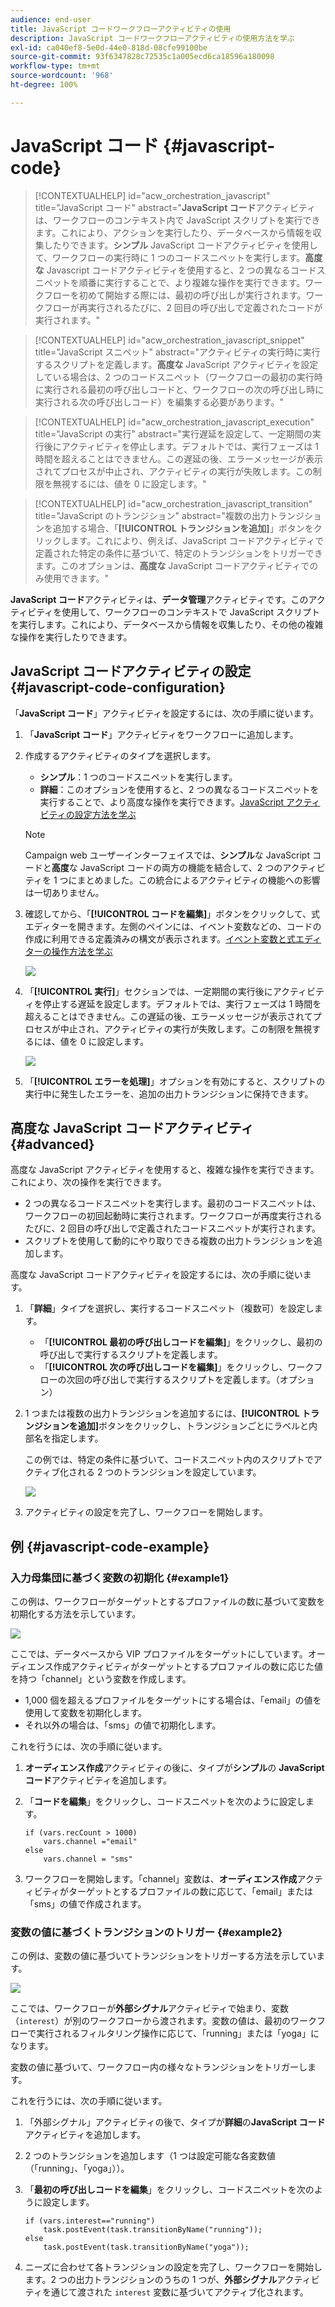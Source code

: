 ```yaml
---
audience: end-user
title: JavaScript コードワークフローアクティビティの使用
description: JavaScript コードワークフローアクティビティの使用方法を学ぶ
exl-id: ca040ef8-5e0d-44e0-818d-08cfe99100be
source-git-commit: 93f6347828c72535c1a005ecd6ca18596a180098
workflow-type: tm+mt
source-wordcount: '968'
ht-degree: 100%

---
```


# JavaScript コード {#javascript-code}

>[!CONTEXTUALHELP]
>id="acw_orchestration_javascript"
>title="JavaScript コード"
>abstract="**JavaScript コード**&#x200B;アクティビティは、ワークフローのコンテキスト内で JavaScript スクリプトを実行できます。これにより、アクションを実行したり、データベースから情報を収集したりできます。**シンプル** JavaScript コードアクティビティを使用して、ワークフローの実行時に 1 つのコードスニペットを実行します。**高度な** Javascript コードアクティビティを使用すると、2 つの異なるコードスニペットを順番に実行することで、より複雑な操作を実行できます。ワークフローを初めて開始する際には、最初の呼び出しが実行されます。ワークフローが再実行されるたびに、2 回目の呼び出しで定義されたコードが実行されます。"

>[!CONTEXTUALHELP]
>id="acw_orchestration_javascript_snippet"
>title="JavaScript スニペット"
>abstract="アクティビティの実行時に実行するスクリプトを定義します。**高度な** JavaScript アクティビティを設定している場合は、2 つのコードスニペット（ワークフローの最初の実行時に実行される最初の呼び出しコードと、ワークフローの次の呼び出し時に実行される次の呼び出しコード）を編集する必要があります。"

>[!CONTEXTUALHELP]
>id="acw_orchestration_javascript_execution"
>title="JavaScript の実行"
>abstract="実行遅延を設定して、一定期間の実行後にアクティビティを停止します。デフォルトでは、実行フェーズは 1 時間を超えることはできません。この遅延の後、エラーメッセージが表示されてプロセスが中止され、アクティビティの実行が失敗します。この制限を無視するには、値を 0 に設定します。"

>[!CONTEXTUALHELP]
>id="acw_orchestration_javascript_transition"
>title="JavaScript のトランジション"
>abstract="複数の出力トランジションを追加する場合、「**[!UICONTROL トランジションを追加]**」ボタンをクリックします。これにより、例えば、JavaScript コードアクティビティで定義された特定の条件に基づいて、特定のトランジションをトリガーできます。このオプションは、**高度な** JavaScript コードアクティビティでのみ使用できます。"

**JavaScript コード**&#x200B;アクティビティは、**データ管理**&#x200B;アクティビティです。このアクティビティを使用して、ワークフローのコンテキストで JavaScript スクリプトを実行します。これにより、データベースから情報を収集したり、その他の複雑な操作を実行したりできます。

## JavaScript コードアクティビティの設定 {#javascript-code-configuration}

「**JavaScript コード**」アクティビティを設定するには、次の手順に従います。

1. 「**JavaScript コード**」アクティビティをワークフローに追加します。

1. 作成するアクティビティのタイプを選択します。

   * **シンプル**：1 つのコードスニペットを実行します。
   * **詳細**：このオプションを使用すると、2 つの異なるコードスニペットを実行することで、より高度な操作を実行できます。[JavaScript アクティビティの設定方法を学ぶ](#advanced)

   >[!NOTE]
   >
   >Campaign web ユーザーインターフェイスでは、**シンプル**&#x200B;な JavaScript コードと&#x200B;**高度**&#x200B;な JavaScript コードの両方の機能を結合して、2 つのアクティビティを 1 つにまとめました。この統合によるアクティビティの機能への影響は一切ありません。

1. 確認してから、「**[!UICONTROL コードを編集]**」ボタンをクリックして、式エディターを開きます。左側のペインには、イベント変数などの、コードの作成に利用できる定義済みの構文が表示されます。[イベント変数と式エディターの操作方法を学ぶ](../event-variables.md)

   ![](../assets/javascript-editor.png)

1. 「**[!UICONTROL 実行]**」セクションでは、一定期間の実行後にアクティビティを停止する遅延を設定します。デフォルトでは、実行フェーズは 1 時間を超えることはできません。この遅延の後、エラーメッセージが表示されてプロセスが中止され、アクティビティの実行が失敗します。この制限を無視するには、値を 0 に設定します。

   ![](../assets/javascript-config.png)

1. 「**[!UICONTROL エラーを処理]**」オプションを有効にすると、スクリプトの実行中に発生したエラーを、追加の出力トランジションに保持できます。

## 高度な JavaScript コードアクティビティ {#advanced}

高度な JavaScript アクティビティを使用すると、複雑な操作を実行できます。これにより、次の操作を実行できます。

* 2 つの異なるコードスニペットを実行します。最初のコードスニペットは、ワークフローの初回起動時に実行されます。ワークフローが再度実行されるたびに、2 回目の呼び出しで定義されたコードスニペットが実行されます。
* スクリプトを使用して動的にやり取りできる複数の出力トランジションを追加します。

高度な JavaScript コードアクティビティを設定するには、次の手順に従います。

1. 「**詳細**」タイプを選択し、実行するコードスニペット（複数可）を設定します。

   * 「**[!UICONTROL 最初の呼び出しコードを編集]**」をクリックし、最初の呼び出しで実行するスクリプトを定義します。
   * 「**[!UICONTROL 次の呼び出しコードを編集]**」をクリックし、ワークフローの次回の呼び出しで実行するスクリプトを定義します。（オプション）

1. 1 つまたは複数の出力トランジションを追加するには、**[!UICONTROL トランジションを追加]**&#x200B;ボタンをクリックし、トランジションごとにラベルと内部名を指定します。

   この例では、特定の条件に基づいて、コードスニペット内のスクリプトでアクティブ化される 2 つのトランジションを設定しています。

   ![](../assets/javascript-transitions.png)

1. アクティビティの設定を完了し、ワークフローを開始します。

## 例 {#javascript-code-example}

### 入力母集団に基づく変数の初期化 {#example1}

この例は、ワークフローがターゲットとするプロファイルの数に基づいて変数を初期化する方法を示しています。

![](../assets/javascript-example1.png)

ここでは、データベースから VIP プロファイルをターゲットにしています。オーディエンス作成アクティビティがターゲットとするプロファイルの数に応じた値を持つ「channel」という変数を作成します。

* 1,000 個を超えるプロファイルをターゲットにする場合は、「email」の値を使用して変数を初期化します。
* それ以外の場合は、「sms」の値で初期化します。

これを行うには、次の手順に従います。

1. **オーディエンス作成**&#x200B;アクティビティの後に、タイプが&#x200B;**シンプル**&#x200B;の **JavaScript コード**&#x200B;アクティビティを追加します。

1. 「**コードを編集**」をクリックし、コードスニペットを次のように設定します。

   ```
   if (vars.recCount > 1000)
       vars.channel ="email"
   else
       vars.channel = "sms"
   ```

1. ワークフローを開始します。「channel」変数は、**オーディエンス作成**&#x200B;アクティビティがターゲットとするプロファイルの数に応じて、「email」または「sms」の値で作成されます。

### 変数の値に基づくトランジションのトリガー {#example2}

この例は、変数の値に基づいてトランジションをトリガーする方法を示しています。

![](../assets/javascript-example2-transitions.png)

ここでは、ワークフローが&#x200B;**外部シグナル**&#x200B;アクティビティで始まり、変数（`interest`）が別のワークフローから渡されます。変数の値は、最初のワークフローで実行されるフィルタリング操作に応じて、「running」または「yoga」になります。

変数の値に基づいて、ワークフロー内の様々なトランジションをトリガーします。

これを行うには、次の手順に従います。

1. 「外部シグナル」アクティビティの後で、タイプが&#x200B;**詳細**&#x200B;の&#x200B;**JavaScript コード**&#x200B;アクティビティを追加します。

1. 2 つのトランジションを追加します（1 つは設定可能な各変数値（「running」、「yoga」））。

1. 「**最初の呼び出しコードを編集**」をクリックし、コードスニペットを次のように設定します。

   ```
   if (vars.interest=="running")
       task.postEvent(task.transitionByName("running"));
   else
       task.postEvent(task.transitionByName("yoga"));
   ```

1. ニーズに合わせて各トランジションの設定を完了し、ワークフローを開始します。2 つの出力トランジションのうちの 1 つが、**外部シグナル**&#x200B;アクティビティを通じて渡された `interest` 変数に基づいてアクティブ化されます。
